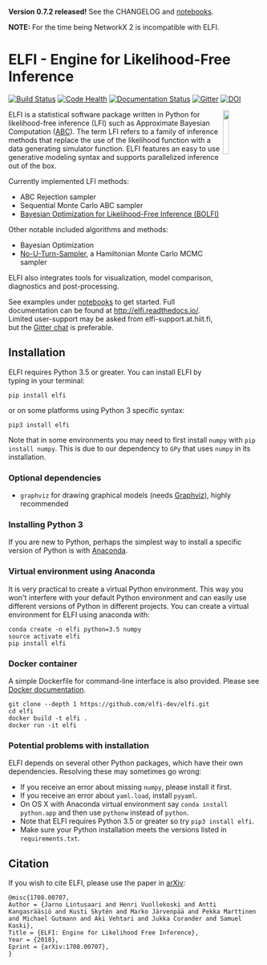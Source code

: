 **Version 0.7.2 released!** See the CHANGELOG and [notebooks](https://github.com/elfi-dev/notebooks).

**NOTE:** For the time being NetworkX 2 is incompatible with ELFI.

ELFI - Engine for Likelihood-Free Inference
===========================================

[![Build Status](https://travis-ci.org/elfi-dev/elfi.svg?branch=master)](https://travis-ci.org/elfi-dev/elfi)
[![Code Health](https://landscape.io/github/elfi-dev/elfi/dev/landscape.svg?style=flat)](https://landscape.io/github/elfi-dev/elfi/dev)
[![Documentation Status](https://readthedocs.org/projects/elfi/badge/?version=latest)](http://elfi.readthedocs.io/en/latest/?badge=latest)
[![Gitter](https://badges.gitter.im/elfi-dev/elfi.svg)](https://gitter.im/elfi-dev/elfi?utm_source=badge&utm_medium=badge&utm_campaign=pr-badge)
[![DOI](https://zenodo.org/badge/69855441.svg)](https://zenodo.org/badge/latestdoi/69855441)

<img src="https://cloud.githubusercontent.com/assets/1233418/20178983/6e22ee44-a75c-11e6-8345-5934b55b9dc6.png" width="15%" align="right"></img>

ELFI is a statistical software package written in Python for likelihood-free inference (LFI) such as Approximate 
Bayesian Computation ([ABC](https://en.wikipedia.org/wiki/Approximate_Bayesian_computation)). 
The term LFI refers to a family of inference methods that replace the use of the likelihood function with a data 
generating simulator function. ELFI features an easy to use generative modeling syntax and supports parallelized 
inference out of the box.

Currently implemented LFI methods:
- ABC Rejection sampler
- Sequential Monte Carlo ABC sampler
- [Bayesian Optimization for Likelihood-Free Inference (BOLFI)](http://jmlr.csail.mit.edu/papers/v17/15-017.html)

Other notable included algorithms and methods:
- Bayesian Optimization
- [No-U-Turn-Sampler](http://jmlr.org/papers/volume15/hoffman14a/hoffman14a.pdf), a Hamiltonian Monte Carlo MCMC sampler

ELFI also integrates tools for visualization, model comparison, diagnostics and post-processing.

See examples under [notebooks](https://github.com/elfi-dev/notebooks) to get started. Full
documentation can be found at http://elfi.readthedocs.io/. Limited user-support may be
asked from elfi-support.at.hiit.fi, but the 
[Gitter chat](https://gitter.im/elfi-dev/elfi?utm_source=share-link&utm_medium=link&utm_campaign=share-link) 
is preferable.


Installation
------------

ELFI requires Python 3.5 or greater. You can install ELFI by typing in your terminal:

```
pip install elfi
```
or on some platforms using Python 3 specific syntax:
```
pip3 install elfi
``` 

Note that in some environments you may need to first install `numpy` with 
`pip install numpy`. This is due to our dependency to `GPy` that uses `numpy` in its installation.

### Optional dependencies

- `graphviz` for drawing graphical models (needs [Graphviz](http://www.graphviz.org)), highly recommended


### Installing Python 3

If you are new to Python, perhaps the simplest way to install a specific version of Python
is with [Anaconda](https://www.continuum.io/downloads).

### Virtual environment using Anaconda

It is very practical to create a virtual Python environment. This way you won't interfere
with your default Python environment and can easily use different versions of Python
in different projects. You can create a virtual environment for ELFI using anaconda with:

```
conda create -n elfi python=3.5 numpy
source activate elfi
pip install elfi
```

### Docker container

A simple Dockerfile for command-line interface is also provided. Please see [Docker documentation](https://docs.docker.com/).

```
git clone --depth 1 https://github.com/elfi-dev/elfi.git
cd elfi
docker build -t elfi .
docker run -it elfi
```

### Potential problems with installation

ELFI depends on several other Python packages, which have their own dependencies. 
Resolving these may sometimes go wrong:
- If you receive an error about missing `numpy`, please install it first.
- If you receive an error about `yaml.load`, install `pyyaml`.
- On OS X with Anaconda virtual environment say `conda install python.app` and then use 
`pythonw` instead of `python`.
- Note that ELFI requires Python 3.5 or greater so try `pip3 install elfi`.
- Make sure your Python installation meets the versions listed in `requirements.txt`.


Citation
--------

If you wish to cite ELFI, please use the paper in [arXiv](https://arxiv.org/abs/1708.00707):

```
@misc{1708.00707,
Author = {Jarno Lintusaari and Henri Vuollekoski and Antti Kangasrääsiö and Kusti Skytén and Marko Järvenpää and Pekka Marttinen and Michael Gutmann and Aki Vehtari and Jukka Corander and Samuel Kaski},
Title = {ELFI: Engine for Likelihood Free Inference},
Year = {2018},
Eprint = {arXiv:1708.00707},
}
```
